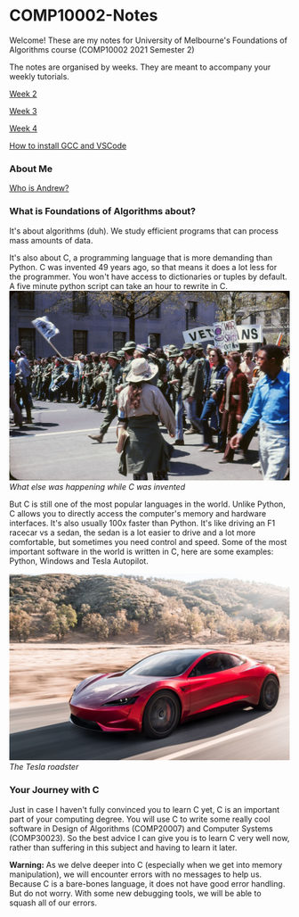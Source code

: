 # COMP10002-Notes

Welcome! These are my notes for University of Melbourne's Foundations of Algorithms course (COMP10002 2021 Semester 2)


The notes are organised by weeks. They are meant to accompany your weekly tutorials.

<a href="week2">Week 2</a>

<a href="week3">Week 3</a>

<a href="week4">Week 4</a>

<a href="https://youtu.be/iihWynF6jJE">How to install GCC and VSCode</a>

### About Me
<a href="aboutme">Who is Andrew?</a>

### What is Foundations of Algorithms about?

It's about algorithms (duh). We study efficient programs that can process mass amounts of data.

It's also about C, a programming language that is more demanding than Python. C was invented 49 years ago, so that means it does a lot less for the programmer. You won't have access to dictionaries or tuples by default. A five minute python script can take an hour to rewrite in C.
![](media/week2/1971.jpg)
*What else was happening while C was invented*

But C is still one of the most popular languages in the world. Unlike Python, C allows you to directly access the computer's memory and hardware interfaces. It's also usually 100x faster than Python. It's like driving an F1 racecar vs a sedan, the sedan is a lot easier to drive and a lot more comfortable, but sometimes you need control and speed. Some of the most important software in the world is written in C, here are some examples: Python, Windows and Tesla Autopilot.

![](media/week2/tesla-roadster.jpg)
*The Tesla roadster*

### Your Journey with C

Just in case I haven't fully convinced you to learn C yet, C is an important part of your computing degree. You will use C to write some really cool software in Design of Algorithms (COMP20007) and Computer Systems (COMP30023). So the best advice I can give you is to learn C very well now, rather than suffering in this subject and having to learn it later.

**Warning:** As we delve deeper into C (especially when we get into memory manipulation), we will encounter errors with no messages to help us. Because C is a bare-bones language, it does not have good error handling. But do not worry. With some new debugging tools, we will be able to squash all of our errors.